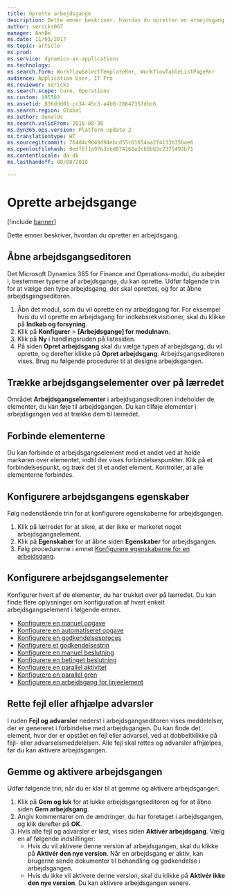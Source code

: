 ```yaml
---
title: Oprette arbejdsgange
description: Dette emner beskriver, hvordan du opretter en arbejdsgang.
author: sericks007
manager: AnnBe
ms.date: 11/03/2017
ms.topic: article
ms.prod: 
ms.service: dynamics-ax-applications
ms.technology: 
ms.search.form: WorkflowSelectTemplateRnr, WorkflowTableListPageRnr
audience: Application User, IT Pro
ms.reviewer: sericks
ms.search.scope: Core, Operations
ms.custom: 195583
ms.assetid: 836ddd01-cc34-45c3-a4b0-20647357dbc6
ms.search.region: Global
ms.author: donaldc
ms.search.validFrom: 2016-08-30
ms.dyn365.ops.version: Platform update 2
ms.translationtype: HT
ms.sourcegitcommit: 764d4c9049d94ebcd55c61654aa2f4133b35bae6
ms.openlocfilehash: 0edf6f1a97b3bbd074168a3cb8bb5c2375492b71
ms.contentlocale: da-dk
ms.lasthandoff: 08/08/2018

---
```


# <a name="create-workflows"></a>Oprette arbejdsgange

[!include [banner](../includes/banner.md)]

Dette emner beskriver, hvordan du opretter en arbejdsgang.

<a name="open-the-workflow-editor"></a>Åbne arbejdsgangseditoren
------------------------

Det Microsoft Dynamics 365 for Finance and Operations-modul, du arbejder i, bestemmer typerne af arbejdsgange, du kan oprette. Udfør følgende trin for at vælge den type arbejdsgang, der skal oprettes, og for at åbne arbejdsgangseditoren.

1.  Åbn det modul, som du vil oprette en ny arbejdsgang for. For eksempel hvis du vil oprette en arbejdsgang for indkøbsrekvisitioner, skal du klikke på **Indkøb og forsyning**.
2.  Klik på **Konfigurer** &gt; **\[Arbejdsgange\] for modulnavn**.
3.  Klik på **Ny** i handlingsruden på listesiden.
4.  På siden **Opret arbejdsgang** skal du vælge typen af arbejdsgang, du vil oprette, og derefter klikke på **Opret arbejdsgang**. Arbejdsgangseditoren vises. Brug nu følgende procedurer til at designe arbejdsgangen.

## <a name="drag-workflow-elements-onto-the-canvas"></a>Trække arbejdsgangselementer over på lærredet
Området **Arbejdsgangselementer** i arbejdsgangseditoren indeholder de elementer, du kan føje til arbejdsgangen. Du kan tilføje elementer i arbejdsgangen ved at trække dem til lærredet.

## <a name="connect-the-elements"></a>Forbinde elementerne
Du kan forbinde et arbejdsgangselement med et andet ved at holde markøren over elementet, indtil der vises forbindelsespunkter. Klik på et forbindelsespunkt, og træk det til et andet element. Kontrollér, at alle elementerne forbindes.

## <a name="configure-the-properties-of-the-workflow"></a>Konfigurere arbejdsgangens egenskaber
Følg nedenstående trin for at konfigurere egenskaberne for arbejdsgangen.

1.  Klik på lærredet for at sikre, at der ikke er markeret noget arbejdsgangselement.
2.  Klik på **Egenskaber** for at åbne siden **Egenskaber** for arbejdsgangen.
3.  Følg procedurerne i emnet [Konfigurere egenskaberne for en arbejdsgang](configure-workflow-properties.md).

## <a name="configure-the-elements-of-the-workflow"></a>Konfigurere arbejdsgangselementer
Konfigurer hvert af de elementer, du har trukket over på lærredet. Du kan finde flere oplysninger om konfiguration af hvert enkelt arbejdsgangselement i følgende emner.

-   [Konfigurere en manuel opgave](configure-manual-task-workflow.md)
-   [Konfigurere en automatiseret opgave](configure-automated-task-workflow.md)
-   [Konfigurere en godkendelsesproces](configure-approval-process-workflow.md)
-   [Konfigurere et godkendelsestrin](configure-approval-step-workflow.md)
-   [Konfigurere en manuel beslutning](configure-manual-decision-workflow.md)
-   [Konfigurere en betinget beslutning](configure-conditional-decision-workflow.md)
-   [Konfigurere en parallel aktivitet](configure-parallel-activity-workflow.md)
-   [Konfigurere en parallel gren](configure-parallel-branch-workflow.md)
-   [Konfigurere en arbejdsgang for linjeelement](configure-line-item-workflow.md)

## <a name="resolve-any-errors-or-warnings"></a>Rette fejl eller afhjælpe advarsler
I ruden **Fejl og advarsler** nederst i arbejdsgangseditoren vises meddelelser, der er genereret i forbindelse med arbejdsgangen. Du kan finde det element, hvor der er opstået en fejl eller advarsel, ved at dobbeltklikke på fejl- eller advarselsmeddelelsen. Alle fejl skal rettes og advarsler afhjælpes, før du kan aktivere arbejdsgangen.

## <a name="save-and-activate-the-workflow"></a>Gemme og aktivere arbejdsgangen
Udfør følgende trin, når du er klar til at gemme og aktivere arbejdsgangen.

1.  Klik på **Gem og luk** for at lukke arbejdsgangseditoren og for at åbne siden **Gem arbejdsgang**.
2.  Angiv kommentarer om de ændringer, du har foretaget i arbejdsgangen, og klik derefter på **OK**.
3.  Hvis alle fejl og advarsler er løst, vises siden **Aktivér arbejdsgang**. Vælg en af følgende indstillinger:
    -   Hvis du vil aktivere denne version af arbejdsgangen, skal du klikke på **Aktivér den nye version**. Når en arbejdsgang er aktiv, kan brugerne sende dokumenter til behandling og godkendelse i arbejdsgangen.
    -   Hvis du ikke vil aktivere denne version, skal du klikke på **Aktivér ikke den nye version**. Du kan aktivere arbejdsgangen senere.






